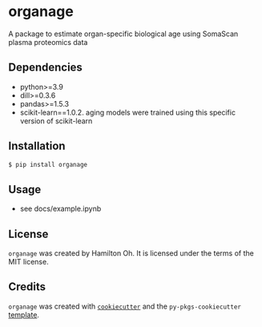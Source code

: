 # organage

A package to estimate organ-specific biological age using SomaScan plasma proteomics data

## Dependencies

- python>=3.9
- dill>=0.3.6
- pandas>=1.5.3
- scikit-learn==1.0.2. aging models were trained using this specific version of scikit-learn

## Installation

```bash
$ pip install organage
```

## Usage

- see docs/example.ipynb

## License

`organage` was created by Hamilton Oh. It is licensed under the terms of the MIT license.

## Credits

`organage` was created with [`cookiecutter`](https://cookiecutter.readthedocs.io/en/latest/) and the `py-pkgs-cookiecutter` [template](https://github.com/py-pkgs/py-pkgs-cookiecutter).

